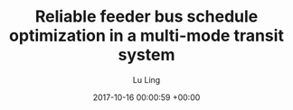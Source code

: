 ---
layout: post
title:  "Reliable feeder bus schedule optimization in a multi-mode transit system"
date:   2017-10-16 00:00:59 +00:00
image: images/bus.png
authors: Lu Ling, Feng Li
categories: research
description: Bus Schedule Optimization, prediction and interpretation
author: "Lu Ling"
venue: International Conference on Intelligent Transportation Systems (2017)
paper: https://ieeexplore.ieee.org/abstract/document/8317962 
---